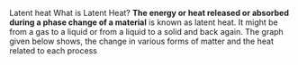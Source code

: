 Latent heat 
	What is Latent Heat? **The energy or heat released or absorbed during a phase change of a material** is known as latent heat. It might be from a gas to a liquid or from a liquid to a solid and back again. The graph given below shows, the change in various forms of matter and the heat related to each process
